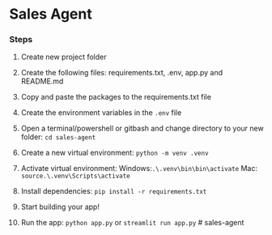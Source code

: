 # Sales Agent

### Steps
1. Create new project folder

2. Create the following files:
    requirements.txt, .env, app.py and README.md

3. Copy and paste the packages to the requirements.txt file

4. Create the environment variables in the `.env` file

5. Open a terminal/powershell or gitbash and change directory to your new folder:
`cd sales-agent`

6. Create a new virtual environment:
`python -m venv .venv`

7. Activate virtual environment:
Windows:`.\.venv\bin\bin\activate` Mac: `source.\.venv\Scripts\activate`

8. Install dependencies: `pip install -r requirements.txt`

9. Start building your app!

10. Run the app: `python app.py` or `streamlit run app.py` # sales-agent
